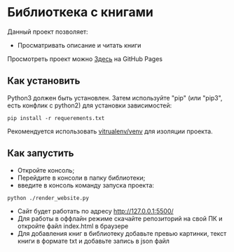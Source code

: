 # Библиоткека с книгами

Данный проект позволяет:

* Просматривать описание и читать книги

Просмотреть проект можно [Здесь](https://dmitriy877.github.io/library-site/) на GitHub Pages

## Как установить

Python3 должен быть установлен.
Затем используйте "pip" (или "pip3", есть конфлик с python2) для установки зависимостей:

```pip install -r requerements.txt```

Рекомендуется использовать [vitrualenv/venv](https://docs.python.org/3/library/venv.html) для изоляции проекта.


## Как запустить

* Откройте консоль;
* Перейдите в консоли в папку библиотеки;
* введите в консоль команду запуска проекта:
```
python ./render_website.py
```
* Сайт будет работать по адресу http://127.0.0.1:5500/
* Для работы в оффлайн режиме скачайте репозиторий на свой ПК и откройте файл index.html в браузере
* Для добавления книг в библиотеку добавьте превью картинки, текст книги в формате txt и добавьте запись в json файл
